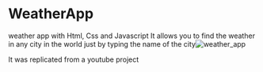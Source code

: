 # WeatherApp
weather app with Html, Css and Javascript
It allows you to find the weather in any city in the world just by typing the name of the city![weather_app](https://user-images.githubusercontent.com/66804192/234906444-f4156fc1-cba5-4fad-bb45-cda4f470a27c.png)
 
It was replicated from a youtube project 
